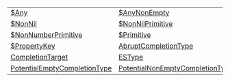 |                                                                                                                                     |                                                                                                                                           |
| ----------------------------------------------------------------------------------------------------------------------------------- | ----------------------------------------------------------------------------------------------------------------------------------------- |
| [$Any](https://hamedfathi.gitbook.io/aurelia-2-doc-api/aot/vm/types/typealias/usdany)                                               | [$AnyNonEmpty](https://hamedfathi.gitbook.io/aurelia-2-doc-api/aot/vm/types/typealias/usdanynonempty)                                     |
| [$NonNil](https://hamedfathi.gitbook.io/aurelia-2-doc-api/aot/vm/types/typealias/usdnonnil)                                         | [$NonNilPrimitive](https://hamedfathi.gitbook.io/aurelia-2-doc-api/aot/vm/types/typealias/usdnonnilprimitive)                             |
| [$NonNumberPrimitive](https://hamedfathi.gitbook.io/aurelia-2-doc-api/aot/vm/types/typealias/usdnonnumberprimitive)                 | [$Primitive](https://hamedfathi.gitbook.io/aurelia-2-doc-api/aot/vm/types/typealias/usdprimitive)                                         |
| [$PropertyKey](https://hamedfathi.gitbook.io/aurelia-2-doc-api/aot/vm/types/typealias/usdpropertykey)                               | [AbruptCompletionType](https://hamedfathi.gitbook.io/aurelia-2-doc-api/aot/vm/types/typealias/abruptcompletiontype)                       |
| [CompletionTarget](https://hamedfathi.gitbook.io/aurelia-2-doc-api/aot/vm/types/typealias/completiontarget)                         | [ESType](https://hamedfathi.gitbook.io/aurelia-2-doc-api/aot/vm/types/typealias/estype)                                                   |
| [PotentialEmptyCompletionType](https://hamedfathi.gitbook.io/aurelia-2-doc-api/aot/vm/types/typealias/potentialemptycompletiontype) | [PotentialNonEmptyCompletionType](https://hamedfathi.gitbook.io/aurelia-2-doc-api/aot/vm/types/typealias/potentialnonemptycompletiontype) |
